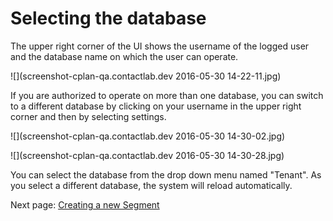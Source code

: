 # Selecting the database

The upper right corner of the UI shows the username of the logged user and the database name on which the user can operate.

![](screenshot-cplan-qa.contactlab.dev 2016-05-30 14-22-11.jpg)

If you are authorized to operate on more than one database, you can switch to a different database by clicking on your username in the upper right corner and then by selecting settings.

![](screenshot-cplan-qa.contactlab.dev 2016-05-30 14-30-02.jpg)

![](screenshot-cplan-qa.contactlab.dev 2016-05-30 14-30-28.jpg)
 
You can select the database from the drop down menu named "Tenant". As you select a different database, the system will reload automatically.


Next page: [Creating a new Segment](creating_a_new_segment.md)


